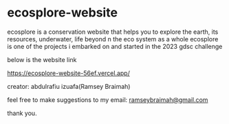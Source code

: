 # ecosplore-website
ecosplore is  a  conservation website that helps you to explore the earth, its resources, underwater, life beyond n the eco system as a whole
ecosplore is one of the projects i embarked on and started in the 2023 gdsc challenge 

below is the website link

https://ecosplore-website-56ef.vercel.app/

creator: abdulrafiu izuafa(Ramsey Braimah)

feel free to make suggestions to my email: ramseybraimah@gmail.com

thank you.
